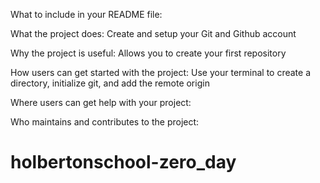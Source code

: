 What to include in your README file:

What the project does: Create and setup your Git and Github account
 
Why the project is useful: Allows you to create your first repository
 
How users can get started with the project: Use your terminal to create a directory, initialize
git, and add the remote origin
 
Where users can get help with your project: 

Who maintains and contributes to the project: 

# holbertonschool-zero_day

